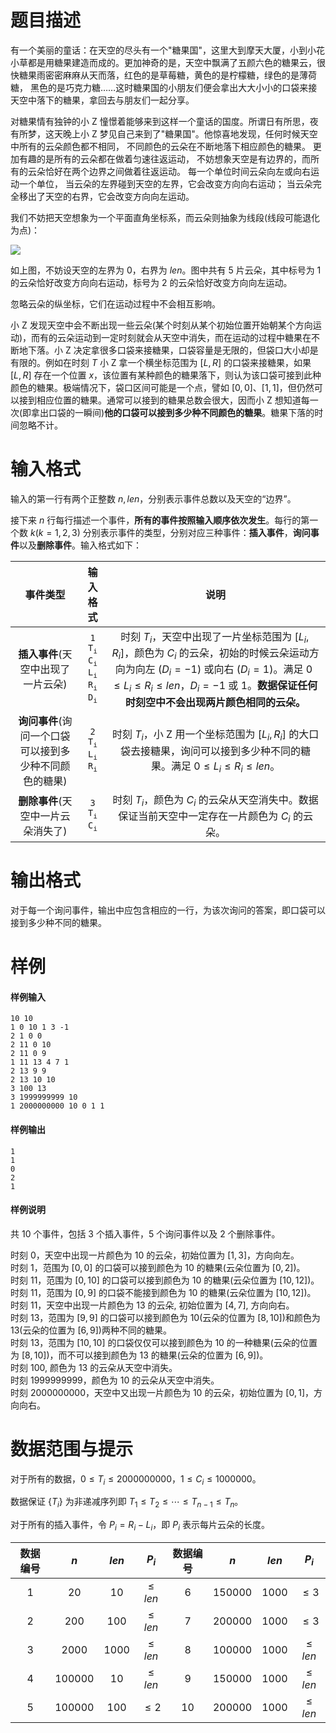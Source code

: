 
# 题目描述

有一个美丽的童话：在天空的尽头有一个"糖果国"，这里大到摩天大厦，小到小花小草都是用糖果建造而成的。更加神奇的是，天空中飘满了五颜六色的糖果云，很快糖果雨密密麻麻从天而落，红色的是草莓糖，黄色的是柠檬糖，绿色的是薄荷糖， 黑色的是巧克力糖……这时糖果国的小朋友们便会拿出大大小小的口袋来接天空中落下的糖果，拿回去与朋友们一起分享。

对糖果情有独钟的小 Z 憧憬着能够来到这样一个童话的国度。所谓日有所思，夜有所梦，这天晚上小 Z 梦见自己来到了"糖果国"。他惊喜地发现，任何时候天空中所有的云朵颜色都不相同， 不同颜色的云朵在不断地落下相应颜色的糖果。 更加有趣的是所有的云朵都在做着匀速往返运动， 不妨想象天空是有边界的，而所有的云朵恰好在两个边界之间做着往返运动。 每一个单位时间云朵向左或向右运动一个单位， 当云朵的左界碰到天空的左界，它会改变方向向右运动； 当云朵完全移出了天空的右界，它会改变方向向左运动。

我们不妨把天空想象为一个平面直角坐标系，而云朵则抽象为线段(线段可能退化为点)：

![](/source/guoj/1263/img/aHR0cHM6Ly9pLmxvbGkubmV0LzIwMTkvMDYvMjQvNWQxMDM0ZjFkMDM1ZDk4NDg5LnBuZw==.png)

如上图，不妨设天空的左界为 $0$，右界为 $len$。图中共有 $5$ 片云朵，其中标号为 $1$ 的云朵恰好改变方向向右运动，标号为 $2$ 的云朵恰好改变方向向左运动。

忽略云朵的纵坐标，它们在运动过程中不会相互影响。

小 Z 发现天空中会不断出现一些云朵(某个时刻从某个初始位置开始朝某个方向运动)，而有的云朵运动到一定时刻就会从天空中消失，而在运动的过程中糖果在不断地下落。小 Z 决定拿很多口袋来接糖果，口袋容量是无限的，但袋口大小却是有限的。例如在时刻 $T$ 小 Z 拿一个横坐标范围为 $[L,R]$ 的口袋来接糖果，如果 $[L,R]$ 存在一个位置 $x$，该位置有某种颜色的糖果落下，则认为该口袋可接到此种颜色的糖果。极端情况下，袋口区间可能是一个点，譬如 $[0,0]$、$[1,1]$，但仍然可以接到相应位置的糖果。通常可以接到的糖果总数会很大，因而小 Z 想知道每一次(即拿出口袋的一瞬间)**他的口袋可以接到多少种不同颜色的糖果**。糖果下落的时间忽略不计。

# 输入格式

输入的第一行有两个正整数 $n,len$，分别表示事件总数以及天空的“边界”。

接下来 $n$ 行每行描述一个事件，**所有的事件按照输入顺序依次发生**。每行的第一个数 $k(k=1,2,3)$ 分别表示事件的类型，分别对应三种事件：**插入事件**，**询问事件**以及**删除事件**。输入格式如下：

|事件类型|输入格式|说明|
|:-:|:-:|:-:|
|**插入事件**(天空中出现了一片云朵)|<code>1 T<sub>i</sub> C<sub>i</sub> L<sub>i</sub> R<sub>i</sub> D<sub>i</sub></code>|时刻 $T_i$，天空中出现了一片坐标范围为 $[L_i,R_i]$，颜色为 $C_i$ 的云朵，初始的时候云朵运动方向为向左 $(D_i=-1)$ 或向右 $(D_i=1)$。满足 $0\le L_i\le R_i\le len$，$D_i=-1$ 或 $1$。**数据保证任何时刻空中不会出现两片颜色相同的云朵。**|
|**询问事件**(询问一个口袋可以接到多少种不同颜色的糖果)|<code>2 T<sub>i</sub> L<sub>i</sub> R<sub>i</sub></code>|时刻 $T_i$，小 Z 用一个坐标范围为 $[L_i,R_i]$ 的大口袋去接糖果，询问可以接到多少种不同的糖果。满足 $0\le L_i\le R_i\le len$。
|**删除事件**(天空中一片云朵消失了)|<code>3 T<sub>i</sub> C<sub>i</sub></code>|时刻 $T_i$，颜色为 $C_i$ 的云朵从天空消失中。数据保证当前天空中一定存在一片颜色为 $C_i$ 的云朵。|

# 输出格式

对于每一个询问事件，输出中应包含相应的一行，为该次询问的答案，即口袋可以接到多少种不同的糖果。

# 样例

#### 样例输入
```plain
10 10
1 0 10 1 3 -1
2 1 0 0
2 11 0 10
2 11 0 9
1 11 13 4 7 1
2 13 9 9
2 13 10 10
3 100 13
3 1999999999 10
1 2000000000 10 0 1 1
```
#### 样例输出
```plain
1
1
0
2
1
```
#### 样例说明
共 $10$ 个事件，包括 $3$ 个插入事件，$5$ 个询问事件以及 $2$ 个删除事件。

时刻 $0$，天空中出现一片颜色为 $10$ 的云朵，初始位置为 $[1,3]$，方向向左。  
时刻 $1$，范围为 $[0,0]$ 的口袋可以接到颜色为 $10$ 的糖果(云朵位置为 $[0,2]$)。  
时刻 $11$，范围为 $[0,10]$ 的口袋可以接到颜色为 $10$ 的糖果(云朵位置为 $[10,12]$)。  
时刻 $11$，范围为 $[0,9]$ 的口袋不能接到颜色为 $10$ 的糖果(云朵位置为 $[10,12]$)。  
时刻 $11$，天空中出现一片颜色为 $13$ 的云朵, 初始位置为 $[4,7]$, 方向向右。  
时刻 $13$，范围为 $[9,9]$ 的口袋可以接到颜色为 $10$(云朵的位置为 $[8,10]$)和颜色为 $13$(云朵的位置为 $[6,9]$)两种不同的糖果。  
时刻 $13$，范围为 $[10,10]$ 的口袋仅仅可以接到颜色为 $10$ 的一种糖果(云朵的位置为 $[8,10]$)，而不可以接到颜色为 $13$ 的糖果(云朵的位置为 $[6, 9]$)。  
时刻 $100$, 颜色为 $13$ 的云朵从天空中消失。  
时刻 $1999999999$，颜色为 $10$ 的云朵从天空中消失。  
时刻 $2000000000$，天空中又出现一片颜色为 $10$ 的云朵，初始位置为 $[0,1]$，方向向右。

# 数据范围与提示

对于所有的数据，$0\le T_i\le 2000000000$，$1\le C_i\le 1000000$。

数据保证 $\{T_i\}$ 为非递减序列即 $T_1\le T_2\le\cdots\le T_{n-1}\le T_n$。

对于所有的插入事件，令 $P_i=R_i-L_i$，即 $P_i$ 表示每片云朵的长度。

|数据编号|$n$|$len$|$P_i$|数据编号|$n$|$len$|$P_i$|
|:-:|:-:|:-:|:-:|:-:|:-:|:-:|:-:|
|$1$|$20$|$10$|$\le len$|$6$|$150000$|$1000$|$\le 3$|
|$2$|$200$|$100$|$\le len$|$7$|$200000$|$1000$|$\le 3$|
|$3$|$2000$|$1000$|$\le len$|$8$|$100000$|$1000$|$\le len$|
|$4$|$100000$|$10$|$\le len$|$9$|$150000$|$1000$|$\le len$|
|$5$|$100000$|$100$|$\le 2$|$10$|$200000$|$1000$|$\le len$|

